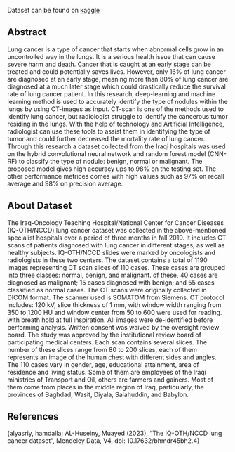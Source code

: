 Dataset can be found on [kaggle](https://www.kaggle.com/datasets/hamdallak/the-iqothnccd-lung-cancer-dataset)   

<h2>Abstract </h2>   
Lung cancer is a type of cancer that starts when abnormal cells grow in an uncontrolled way in the lungs. It is a serious health issue that can cause severe harm and death. Cancer that is caught at an early stage can be treated and could potentially saves lives. However, only 16% of lung cancer are diagnosed at an early stage, meaning more than 80% of lung cancer are diagnosed at a much later stage which could drastically reduce the survival rate of lung cancer patient. In this research, deep-learning and machine learning method is used to accurately identify the type of nodules within the lungs by using CT-images as input. CT-scan is one of the methods used to identify lung cancer, but radiologist struggle to identify the cancerous tumor residing in the lungs. With the help of technology and Artificial Intelligence, radiologist can use these tools to assist them in identifying the type of tumor and could further decreased the mortality rate of lung cancer. Through this research a dataset collected from the Iraqi hospitals was used on the hybrid convolutional neural network and random forest model (CNN-RF) to classify the type of nodule: benign, normal or malignant. The proposed model gives high accuracy ups to 98% on the testing set. The other performance metrices comes with high values such as 97% on recall average and 98% on precision average.   
<h2>About Dataset</h2>   
The Iraq-Oncology Teaching Hospital/National Center for Cancer Diseases (IQ-OTH/NCCD) lung cancer dataset was collected in the above-mentioned specialist hospitals over a period of three months in fall 2019. It includes CT scans of patients diagnosed with lung cancer in different stages, as well as healthy subjects. IQ-OTH/NCCD slides were marked by oncologists and radiologists in these two centers. The dataset contains a total of 1190 images representing CT scan slices of 110 cases. These cases are grouped into three classes: normal, benign, and malignant. of these, 40 cases are diagnosed as malignant; 15 cases diagnosed with benign; and 55 cases classified as normal cases. The CT scans were originally collected in DICOM format. The scanner used is SOMATOM from Siemens. CT protocol includes: 120 kV, slice thickness of 1 mm, with window width ranging from 350 to 1200 HU and window center from 50 to 600 were used for reading. with breath hold at full inspiration. All images were de-identified before performing analysis. Written consent was waived by the oversight review board. The study was approved by the institutional review board of participating medical centers. Each scan contains several slices. The number of these slices range from 80 to 200 slices, each of them represents an image of the human chest with different sides and angles. The 110 cases vary in gender, age, educational attainment, area of residence and living status. Some of them are employees of the Iraqi ministries of Transport and Oil, others are farmers and gainers. Most of them come from places in the middle region of Iraq, particularly, the provinces of Baghdad, Wasit, Diyala, Salahuddin, and Babylon.   
<h2>References</h2>   
(alyasriy, hamdalla; AL-Huseiny, Muayed (2023), “The IQ-OTH/NCCD lung cancer dataset”, Mendeley Data, V4, doi: 10.17632/bhmdr45bh2.4)   
